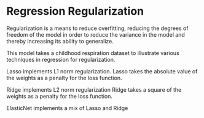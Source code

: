 # Regression Regularization

Regularization is a means to reduce overfitting, reducing the degrees of freedom of the model in order to reduce the variance in the model and thereby increasing its ability to generalize.

This model takes a childhood respiration dataset to illustrate various techniques in regression for regularization.

Lasso implements L1 norm regularization. Lasso takes the absolute value of the weights as a penalty for the loss function.

Ridge implements L2 norm regularization Ridge takes a square of the weights as a penalty for the loss function.

ElasticNet implements a mix of Lasso and Ridge